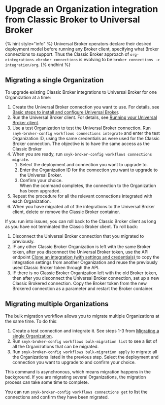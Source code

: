 # Upgrade an Organization integration from Classic Broker to Universal Broker

{% hint style="info" %}
Universal Broker operators declare their desired deployment model before running any Broker client, specifying what Broker connections to support. Thus the Classic Broker approach of `org->integrations->broker connections` is evolving to be `broker connections -> integration/org`.
{% endhint %}

## Migrating a single Organization

To upgrade existing Classic Broker integrations to Universal Broker for one Organization at a time:&#x20;

1. Create the Universal Broker connection you want to use. For details, see [Basic steps to install and configure Universal Broker](../../../../enterprise-setup/snyk-broker/universal-broker/basic-steps-to-install-and-configure-universal-broker.md).
2. Run the Universal Broker client. For details, see [Running your Universal Broker client](running-your-universal-broker-client.md).
3. Use a test Organization to test the Universal Broker connection. Run `snyk-broker-config workflows connections integrate`  and enter the test Organization ID, using the same credentials as were used for the Classic Broker connection. The objective is to have the same access as the Classic Broker
4. When you are ready, run `snyk-broker-config workflows connections migrate`.
   1. Select the deployment and connection you want to upgrade to.
   2. Enter the Organization ID for the connection you want to upgrade to the Universal Broker.
   3. Confirm your choice.\
      When the command completes, the connection to the Organization has been upgraded.
5. Repeat the procedure for all the relevant connections integrated with each Organization.
6. When you have migrated all of the integrations to the Universal Broker client, delete or remove the Classic Broker container.

If you run into issues, you can roll back to the Classic Broker client as long as you have not terminated the Classic Broker client. To roll back:

1. Disconnect the Universal Broker connection that you migrated to previously.
2. IF any other Classic Broker Organization is left with the same Broker token, after you disconnect the Universal Broker token, use the API endpoint [Clone an integration (with settings and credentials) ](../../../../snyk-api/reference/integrations-v1.md#post-org-orgid-integrations-integrationid-clone)to copy the integration settings from another Organization and reuse the previously used Classic Broker token through the API.
3. IF there is no Classic Broker Organization left with the old Broker token, then after you disconnect the Universal Broker connection, set up a new Classic Brokered connection. Copy the Broker token from the new Brokered connection as a parameter and restart the Broker container.

## Migrating multiple Organizations

The bulk migration workflow allows you to migrate multiple Organizations at the same time. To do this:

1. Create a test connection and integrate it. See steps 1-3 from [Migrating a single Organization](upgrade-an-organization-integration-from-classic-broker-to-universal-broker.md#migrating-a-single-organization).
2. Run `snyk-broker-config workflows bulk-migration list` to see a list of all the Organizations that can be migrated.
3. Run `snyk-broker-config workflows bulk-migration apply` to migrate all the Organizations listed in the previous step. Select the deployment and connection you want to upgrade to and confirm your choice.

This command is asynchronous, which means migration happens in the background. If you are migrating several Organizations, the migration process can take some time to complete.

You can run `snyk-broker-config workflows connections get` to list the connections and confirm they have been migrated.
